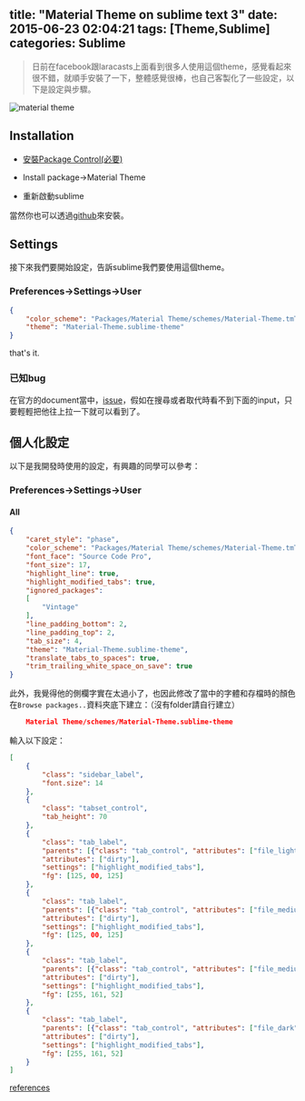 title: "Material Theme on sublime text 3"
date: 2015-06-23 02:04:21
tags: [Theme,Sublime]
categories: Sublime
---
>日前在facebook跟laracasts上面看到很多人使用這個theme，感覺看起來很不錯，就順手安裝了一下，整體感覺很棒，也自己客製化了一些設定，以下是設定與步驟。

![material theme](https://camo.githubusercontent.com/9d75018f2674b0cf1919e4636c9751b3d7fa41ab/687474703a2f2f657175696e75736f63696f2e6769746875622e696f2f6d6174657269616c2d7468656d652f6173736574732f6d6174657269616c7468656d652e706e67)

## Installation

* [安裝Package Control(必要)](http://yish.im/2015/03/22/Sublime-text-3-on-Ubuntu/)

* Install package->Material Theme

* 重新啟動sublime

當然你也可以透過[github](https://github.com/equinusocio/material-theme)來安裝。

## Settings
接下來我們要開始設定，告訴sublime我們要使用這個theme。

### Preferences->Settings->User

``` json
{
    "color_scheme": "Packages/Material Theme/schemes/Material-Theme.tmTheme",
    "theme": "Material-Theme.sublime-theme"
}
```

that's it.

### 已知bug
在官方的document當中，[issue](https://github.com/equinusocio/material-theme#known-issues)，假如在搜尋或者取代時看不到下面的input，只要輕輕把他往上拉一下就可以看到了。

## 個人化設定
以下是我開發時使用的設定，有興趣的同學可以參考：

### Preferences->Settings->User

#### All
``` json
{
    "caret_style": "phase",
    "color_scheme": "Packages/Material Theme/schemes/Material-Theme.tmTheme",
    "font_face": "Source Code Pro",
    "font_size": 17,
    "highlight_line": true,
    "highlight_modified_tabs": true,
    "ignored_packages":
    [
        "Vintage"
    ],
    "line_padding_bottom": 2,
    "line_padding_top": 2,
    "tab_size": 4,
    "theme": "Material-Theme.sublime-theme",
    "translate_tabs_to_spaces": true,
    "trim_trailing_white_space_on_save": true
}
```

此外，我覺得他的側欄字實在太過小了，也因此修改了當中的字體和存檔時的顏色
在`Browse packages..`資料夾底下建立：（沒有folder請自行建立）
``` json
    Material Theme/schemes/Material-Theme.sublime-theme
```
輸入以下設定：
``` json
[
    {
        "class": "sidebar_label",
        "font.size": 14
    },
    {
        "class": "tabset_control",
        "tab_height": 70
    },
    {
        "class": "tab_label",
        "parents": [{"class": "tab_control", "attributes": ["file_light"]}],
        "attributes": ["dirty"],
        "settings": ["highlight_modified_tabs"],
        "fg": [125, 00, 125]
    },
    {
        "class": "tab_label",
        "parents": [{"class": "tab_control", "attributes": ["file_medium"]}],
        "attributes": ["dirty"],
        "settings": ["highlight_modified_tabs"],
        "fg": [125, 00, 125]
    },
    {
        "class": "tab_label",
        "parents": [{"class": "tab_control", "attributes": ["file_medium_dark"]}],
        "attributes": ["dirty"],
        "settings": ["highlight_modified_tabs"],
        "fg": [255, 161, 52]
    },
    {
        "class": "tab_label",
        "parents": [{"class": "tab_control", "attributes": ["file_dark"]}],
        "attributes": ["dirty"],
        "settings": ["highlight_modified_tabs"],
        "fg": [255, 161, 52]
    }
]
```
[references](http://stackoverflow.com/questions/14685989/sublime-to-change-color-of-highlight-modified-tabs)
